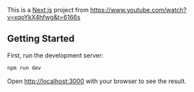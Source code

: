 This is a [Next.js](https://nextjs.org) project from https://www.youtube.com/watch?v=xqoYkX4hfwg&t=6166s

## Getting Started

First, run the development server:

```bash
npm run dev
```

Open [http://localhost:3000](http://localhost:3000) with your browser to see the result.
